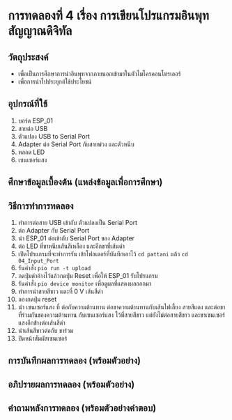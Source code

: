 # การทดลองที่ 4 เรื่อง การเขียนโปรแกรมอินพุทสัญญาณดิจิทัล 
## วัตถุประสงค์ 
  * เพื่อเป็นการศึกษาการนำอินพุทจากภายนอกเข้ามาในตัวไมโครคอนโทรเลอร์
  * เพื่อการนำไปประยุกต์ใช้ประโยชน์
## อุปกรณ์ที่ใช้ 
  1. บอร์ด ESP_01
  2. สายต่อ USB
  3. ตัวแปลง USB to Serial Port
  4. Adapter ต่อ Serial Port กับสายพ่วง และตัวหนีบ
  5. หลอด LED
  6. เซนเซอร์แสง  
## ศึกษาข้อมูลเบื้องต้น (แหล่งข้อมูลเพื่อการศึกษา)
## วิธีการทำการทดลอง 
  1. ทำการต่อสาย USB เข้ากับ ตัวแปลงเป็น Serial Port 
  2. ต่อ Adapter กับ Serial Port
  3. นำ ESP_01 ต่อเข้ากับ Serial Port ของ Adapter
  4. ต่อ LED ที่ขาหนีบเส้นสีเหลือง และอีกขาที่เส้นดำ
  5. เปิดโปรแกรมที่จะทำการรัน เข้าโฟลเดอร์ที่บันทึกเอาไว้ `cd pattani` แล้ว `cd 04_Input_Port`
  6. รันคำสั่ง `pio run -t upload`
  7. กดปุ่มดำค้างไว้แล้วกดปุ่ม Reset เพื่อให้ ESP_01 รับโปรแกรม
  8. รันคำสั่ง `pio device monitor` เพื่อดูผลที่แสดงผลออกมา
  9. ทำการนำสายสีขาว แตะที่ 0 V เส้นสีดำ
  10. ลองกดปุ่ม reset
  11. นำ เซนเซอร์แสง ที่ ต่อกับความต้านทาน ต่อขาความต้านทานกับเส้นไฟเลี้ยง สายสีแดง และต่อขาที่ร่วมกันของความต้านทาน กับเซนเซอร์แสง ไว้ที่สายสีขาว แต่ยังไม่ต่อสายสีขาว และขาเซนเซอร์แสงอีกข่้างต่อเส้นสีดำ
  12. นำเส้นสีขาวต่อกับ ขาร่วม
  13. ปิดหน้าสัมผัสเซนเซอร์  
## การบันทึกผลการทดลอง (พร้อมตัวอย่าง)
## อภิปรายผลการทดลอง (พร้อมตัวอย่าง)
## คำถามหลังการทดลอง (พร้อมตัวอย่างคำตอบ)
